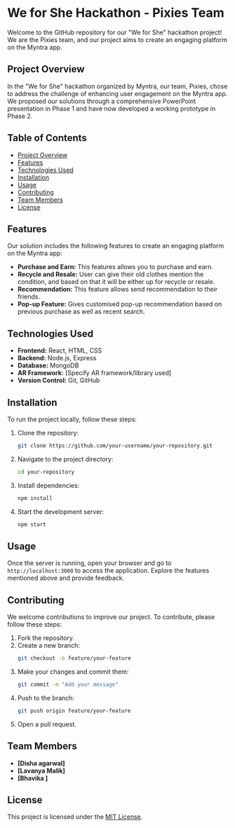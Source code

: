 # We for She Hackathon - Pixies Team

Welcome to the GitHub repository for our "We for She" hackathon project! We are the Pixies team, and our project aims to create an engaging platform on the Myntra app.

## Project Overview

In the "We for She" hackathon organized by Myntra, our team, Pixies, chose to address the challenge of enhancing user engagement on the Myntra app. We proposed our solutions through a comprehensive PowerPoint presentation in Phase 1 and have now developed a working prototype in Phase 2.

## Table of Contents

- [Project Overview](#project-overview)
- [Features](#features)
- [Technologies Used](#technologies-used)
- [Installation](#installation)
- [Usage](#usage)
- [Contributing](#contributing)
- [Team Members](#team-members)
- [License](#license)

## Features

Our solution includes the following features to create an engaging platform on the Myntra app:

- **Purchase and Earn:** This features allows you to purchase and earn.
- **Recycle and Resale:** User can give their old clothes mention the condition, and based on that it will be either up for recycle or resale.
- **Recommendation:** This feature allows send recommendation to their friends.
- **Pop-up Feature:** Gives customised pop-up recommendation based on previous purchase as well as recent search.

## Technologies Used

- **Frontend:** React, HTML, CSS
- **Backend:** Node.js, Express
- **Database:** MongoDB
- **AR Framework:** [Specify AR framework/library used]
- **Version Control:** Git, GitHub

## Installation

To run the project locally, follow these steps:

1. Clone the repository:
   ```bash
   git clone https://github.com/your-username/your-repository.git
   ```
2. Navigate to the project directory:
   ```bash
   cd your-repository
   ```
3. Install dependencies:
   ```bash
   npm install
   ```
4. Start the development server:
   ```bash
   npm start
   ```

## Usage

Once the server is running, open your browser and go to `http://localhost:3000` to access the application. Explore the features mentioned above and provide feedback.

## Contributing

We welcome contributions to improve our project. To contribute, please follow these steps:

1. Fork the repository.
2. Create a new branch:
   ```bash
   git checkout -b feature/your-feature
   ```
3. Make your changes and commit them:
   ```bash
   git commit -m "Add your message"
   ```
4. Push to the branch:
   ```bash
   git push origin feature/your-feature
   ```
5. Open a pull request.

## Team Members

- **[Disha agarwal]** 
- **[Lavanya Malik]**
- **[Bhavika ]** 


## License

This project is licensed under the [MIT License](LICENSE).
